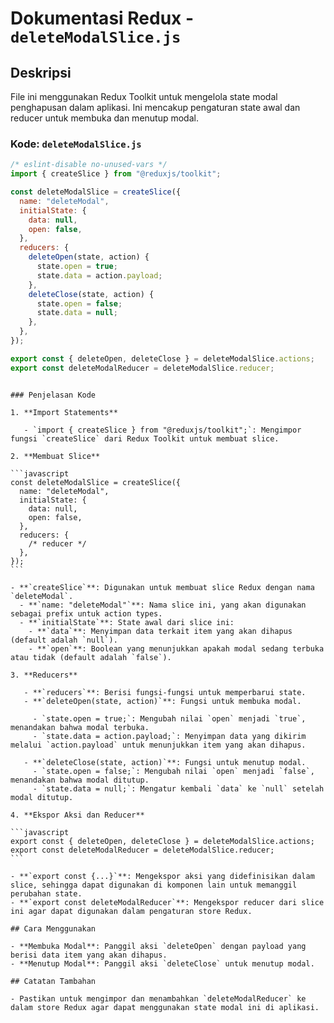 # Dokumentasi Redux - `deleteModalSlice.js`

## Deskripsi

File ini menggunakan Redux Toolkit untuk mengelola state modal penghapusan dalam aplikasi. Ini mencakup pengaturan state awal dan reducer untuk membuka dan menutup modal.

### Kode: `deleteModalSlice.js`

```javascript
/* eslint-disable no-unused-vars */
import { createSlice } from "@reduxjs/toolkit";

const deleteModalSlice = createSlice({
  name: "deleteModal",
  initialState: {
    data: null,
    open: false,
  },
  reducers: {
    deleteOpen(state, action) {
      state.open = true;
      state.data = action.payload;
    },
    deleteClose(state, action) {
      state.open = false;
      state.data = null;
    },
  },
});

export const { deleteOpen, deleteClose } = deleteModalSlice.actions;
export const deleteModalReducer = deleteModalSlice.reducer;
```

````

### Penjelasan Kode

1. **Import Statements**

   - `import { createSlice } from "@reduxjs/toolkit";`: Mengimpor fungsi `createSlice` dari Redux Toolkit untuk membuat slice.

2. **Membuat Slice**

```javascript
const deleteModalSlice = createSlice({
  name: "deleteModal",
  initialState: {
    data: null,
    open: false,
  },
  reducers: {
    /* reducer */
  },
});
```

- **`createSlice`**: Digunakan untuk membuat slice Redux dengan nama `deleteModal`.
  - **`name: "deleteModal"`**: Nama slice ini, yang akan digunakan sebagai prefix untuk action types.
  - **`initialState`**: State awal dari slice ini:
    - **`data`**: Menyimpan data terkait item yang akan dihapus (default adalah `null`).
    - **`open`**: Boolean yang menunjukkan apakah modal sedang terbuka atau tidak (default adalah `false`).

3. **Reducers**

   - **`reducers`**: Berisi fungsi-fungsi untuk memperbarui state.
   - **`deleteOpen(state, action)`**: Fungsi untuk membuka modal.

     - `state.open = true;`: Mengubah nilai `open` menjadi `true`, menandakan bahwa modal terbuka.
     - `state.data = action.payload;`: Menyimpan data yang dikirim melalui `action.payload` untuk menunjukkan item yang akan dihapus.

   - **`deleteClose(state, action)`**: Fungsi untuk menutup modal.
     - `state.open = false;`: Mengubah nilai `open` menjadi `false`, menandakan bahwa modal ditutup.
     - `state.data = null;`: Mengatur kembali `data` ke `null` setelah modal ditutup.

4. **Ekspor Aksi dan Reducer**

```javascript
export const { deleteOpen, deleteClose } = deleteModalSlice.actions;
export const deleteModalReducer = deleteModalSlice.reducer;
```

- **`export const {...}`**: Mengekspor aksi yang didefinisikan dalam slice, sehingga dapat digunakan di komponen lain untuk memanggil perubahan state.
- **`export const deleteModalReducer`**: Mengekspor reducer dari slice ini agar dapat digunakan dalam pengaturan store Redux.

## Cara Menggunakan

- **Membuka Modal**: Panggil aksi `deleteOpen` dengan payload yang berisi data item yang akan dihapus.
- **Menutup Modal**: Panggil aksi `deleteClose` untuk menutup modal.

## Catatan Tambahan

- Pastikan untuk mengimpor dan menambahkan `deleteModalReducer` ke dalam store Redux agar dapat menggunakan state modal ini di aplikasi.

````
